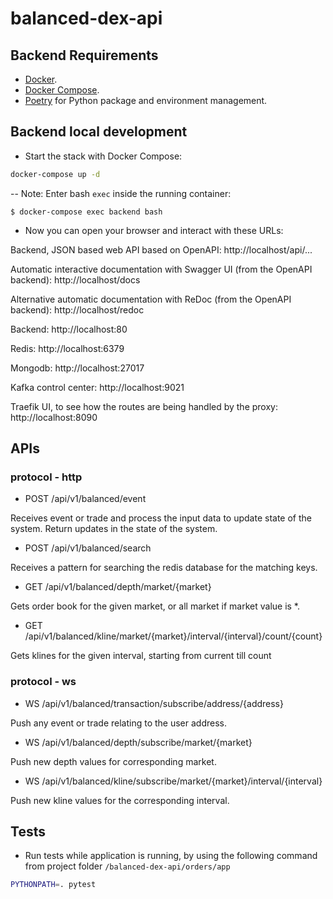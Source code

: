 # balanced-dex-api

## Backend Requirements

* [Docker](https://www.docker.com/).
* [Docker Compose](https://docs.docker.com/compose/install/).
* [Poetry](https://python-poetry.org/) for Python package and environment management.

## Backend local development

* Start the stack with Docker Compose:

```bash
docker-compose up -d
```

-- Note: Enter bash `exec` inside the running container:

```console
$ docker-compose exec backend bash
```
* Now you can open your browser and interact with these URLs:

Backend, JSON based web API based on OpenAPI: http://localhost/api/...

Automatic interactive documentation with Swagger UI (from the OpenAPI backend): http://localhost/docs

Alternative automatic documentation with ReDoc (from the OpenAPI backend): http://localhost/redoc

Backend: http://localhost:80

Redis: http://localhost:6379

Mongodb: http://localhost:27017

Kafka control center: http://localhost:9021

Traefik UI, to see how the routes are being handled by the proxy: http://localhost:8090

## APIs

### protocol - http

* POST /api/v1/balanced/event

Receives event or trade and process the input data to update state of the system. Return updates in the state of the system.

* POST /api/v1/balanced/search

Receives a pattern for searching the redis database for the matching keys.

* GET /api/v1/balanced/depth/market/{market}

Gets order book for the given market, or all market if market value is *.

* GET /api/v1/balanced/kline/market/{market}/interval/{interval}/count/{count}

Gets klines for the given interval, starting from current till count
 
### protocol - ws

* WS /api/v1/balanced/transaction/subscribe/address/{address}

Push any event or trade relating to the user address.

* WS /api/v1/balanced/depth/subscribe/market/{market}

Push new depth values for corresponding market.

* WS /api/v1/balanced/kline/subscribe/market/{market}/interval/{interval}

Push new kline values for the corresponding interval.

## Tests

* Run tests while application is running, by using the following command from project folder `/balanced-dex-api/orders/app`

```bash
PYTHONPATH=. pytest
``` 